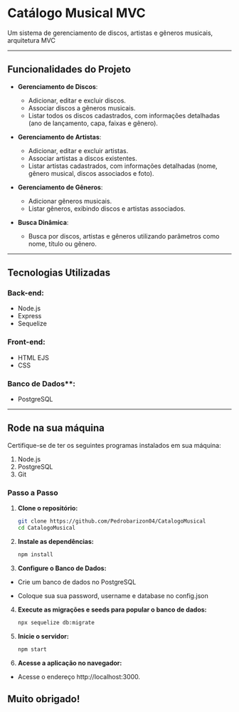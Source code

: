 # Catálogo Musical MVC

Um sistema de gerenciamento de discos, artistas e gêneros musicais, 
arquitetura MVC

---

## Funcionalidades do Projeto

- **Gerenciamento de Discos**:
  - Adicionar, editar e excluir discos.
  - Associar discos a gêneros musicais.
  - Listar todos os discos cadastrados, com informações detalhadas (ano de lançamento, capa, faixas e gênero).

- **Gerenciamento de Artistas**:
  - Adicionar, editar e excluir artistas.
  - Associar artistas a discos existentes.
  - Listar artistas cadastrados, com informações detalhadas (nome, gênero musical, discos associados e foto).

- **Gerenciamento de Gêneros**:
  - Adicionar gêneros musicais.
  - Listar gêneros, exibindo discos e artistas associados.

- **Busca Dinâmica**:
  - Busca por discos, artistas e gêneros utilizando parâmetros como nome, título ou gênero.

---

## Tecnologias Utilizadas

 ### Back-end:
   - Node.js
   - Express
   - Sequelize

 ### Front-end:
  - HTML EJS
  - CSS

 ### Banco de Dados**:
   - PostgreSQL

---

## Rode na sua máquina

Certifique-se de ter os seguintes programas instalados em sua máquina:
1. Node.js
2. PostgreSQL
3. Git

### Passo a Passo

1. **Clone o repositório:**
   ```bash
   git clone https://github.com/Pedrobarizon04/CatalogoMusical
   cd CatalogoMusical

2. **Instale as dependências:**
   ```bash
   npm install
   
3. **Configure o Banco de Dados:**
- Crie um banco de dados no PostgreSQL
	
- Coloque sua sua password, username e database no config.json

4. **Execute as migrações e seeds para popular o banco de dados:**
   ```bash
   npx sequelize db:migrate

5. **Inicie o servidor:**
   ```bash
   npm start

6. **Acesse a aplicação no navegador:**
- Acesse o endereço http://localhost:3000.

## Muito obrigado!
